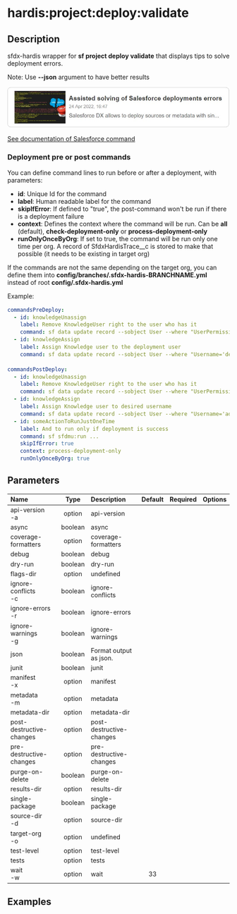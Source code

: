 <!-- This file has been generated with command 'sf hardis:doc:plugin:generate'. Please do not update it manually or it may be overwritten -->
# hardis:project:deploy:validate

## Description

sfdx-hardis wrapper for **sf project deploy validate** that displays tips to solve deployment errors.

Note: Use **--json** argument to have better results

[![Assisted solving of Salesforce deployments errors](https://github.com/hardisgroupcom/sfdx-hardis/raw/main/docs/assets/images/article-deployment-errors.jpg)](https://nicolas.vuillamy.fr/assisted-solving-of-salesforce-deployments-errors-47f3666a9ed0)

[See documentation of Salesforce command](https://developer.salesforce.com/docs/atlas.en-us.sfdx_cli_reference.meta/sfdx_cli_reference/cli_reference_project_commands_unified.htm#cli_reference_project_deploy_validate_unified)

### Deployment pre or post commands

You can define command lines to run before or after a deployment, with parameters:

- **id**: Unique Id for the command
- **label**: Human readable label for the command
- **skipIfError**: If defined to "true", the post-command won't be run if there is a deployment failure
- **context**: Defines the context where the command will be run. Can be **all** (default), **check-deployment-only** or **process-deployment-only**
- **runOnlyOnceByOrg**: If set to true, the command will be run only one time per org. A record of SfdxHardisTrace__c is stored to make that possible (it needs to be existing in target org)

If the commands are not the same depending on the target org, you can define them into **config/branches/.sfdx-hardis-BRANCHNAME.yml** instead of root **config/.sfdx-hardis.yml**

Example:

```yaml
commandsPreDeploy:
  - id: knowledgeUnassign
    label: Remove KnowledgeUser right to the user who has it
    command: sf data update record --sobject User --where "UserPermissionsKnowledgeUser='true'" --values "UserPermissionsKnowledgeUser='false'" --json
  - id: knowledgeAssign
    label: Assign Knowledge user to the deployment user
    command: sf data update record --sobject User --where "Username='deploy.github@myclient.com'" --values "UserPermissionsKnowledgeUser='true'" --json

commandsPostDeploy:
  - id: knowledgeUnassign
    label: Remove KnowledgeUser right to the user who has it
    command: sf data update record --sobject User --where "UserPermissionsKnowledgeUser='true'" --values "UserPermissionsKnowledgeUser='false'" --json
  - id: knowledgeAssign
    label: Assign Knowledge user to desired username
    command: sf data update record --sobject User --where "Username='admin-yser@myclient.com'" --values "UserPermissionsKnowledgeUser='true'" --json
  - id: someActionToRunJustOneTime
    label: And to run only if deployment is success
    command: sf sfdmu:run ...
    skipIfError: true
    context: process-deployment-only
    runOnlyOnceByOrg: true
```


## Parameters

| Name                     |  Type   | Description              | Default | Required | Options |
|:-------------------------|:-------:|:-------------------------|:-------:|:--------:|:-------:|
| api-version<br/>-a       | option  | api-version              |         |          |         |
| async                    | boolean | async                    |         |          |         |
| coverage-formatters      | option  | coverage-formatters      |         |          |         |
| debug                    | boolean | debug                    |         |          |         |
| dry-run                  | boolean | dry-run                  |         |          |         |
| flags-dir                | option  | undefined                |         |          |         |
| ignore-conflicts<br/>-c  | boolean | ignore-conflicts         |         |          |         |
| ignore-errors<br/>-r     | boolean | ignore-errors            |         |          |         |
| ignore-warnings<br/>-g   | boolean | ignore-warnings          |         |          |         |
| json                     | boolean | Format output as json.   |         |          |         |
| junit                    | boolean | junit                    |         |          |         |
| manifest<br/>-x          | option  | manifest                 |         |          |         |
| metadata<br/>-m          | option  | metadata                 |         |          |         |
| metadata-dir             | option  | metadata-dir             |         |          |         |
| post-destructive-changes | option  | post-destructive-changes |         |          |         |
| pre-destructive-changes  | option  | pre-destructive-changes  |         |          |         |
| purge-on-delete          | boolean | purge-on-delete          |         |          |         |
| results-dir              | option  | results-dir              |         |          |         |
| single-package           | boolean | single-package           |         |          |         |
| source-dir<br/>-d        | option  | source-dir               |         |          |         |
| target-org<br/>-o        | option  | undefined                |         |          |         |
| test-level               | option  | test-level               |         |          |         |
| tests                    | option  | tests                    |         |          |         |
| wait<br/>-w              | option  | wait                     |   33    |          |         |

## Examples


